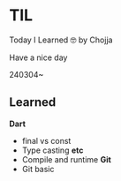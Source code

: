 # TIL

Today I Learned 🤓
by Chojja

Have a nice day

240304~

## Learned
**Dart**
- final vs const
- Type casting
**etc**
- Compile and runtime
**Git**
- Git basic
